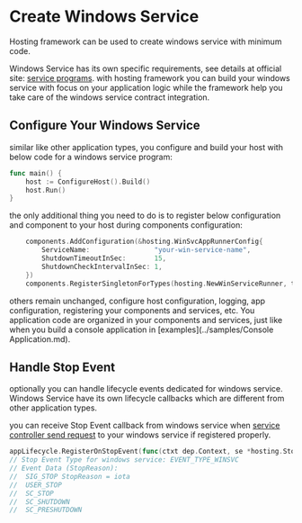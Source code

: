 # Create Windows Service

Hosting framework can be used to create windows service with minimum code.

Windows Service has its own specific requirements, see details at official site: [service programs](https://docs.microsoft.com/en-us/windows/win32/services/service-programs). with hosting framework you can build your windows service with focus on your application logic while the framework help you take care of the windows service contract integration.



## Configure Your Windows Service

similar like other application types, you configure and build your host with below code for a windows service program:

```go
func main() {
	host := ConfigureHost().Build()
	host.Run()
}
```

the only additional thing you need to do is to register below configuration and component to your host during components configuration:

```go
	components.AddConfiguration(&hosting.WinSvcAppRunnerConfig{
		ServiceName:                "your-win-service-name",
		ShutdownTimeoutInSec:       15,
		ShutdownCheckIntervalInSec: 1,
	})
	components.RegisterSingletonForTypes(hosting.NewWinServiceRunner, types.Of(new(hosting.AppRunner)))
```

others remain unchanged, configure host configuration, logging, app configuration, registering your components and services, etc. You application code are organized in your components and services, just like when you build a console application in [examples](../samples/Console Application.md).



## Handle Stop Event

optionally you can handle lifecycle events dedicated for windows service. Windows Service have its own lifecycle callbacks which are different from other application types.

you can receive Stop Event callback from windows service when [service controller send request](https://docs.microsoft.com/en-us/windows/win32/services/service-control-requests) to your windows service if registered properly.

```go
appLifecycle.RegisterOnStopEvent(func(ctxt dep.Context, se *hosting.StopEvent) bool {...})
// Stop Event Type for windows service: EVENT_TYPE_WINSVC
// Event Data (StopReason):
// 	SIG_STOP StopReason = iota
//	USER_STOP
//	SC_STOP
//	SC_SHUTDOWN
//	SC_PRESHUTDOWN
```

